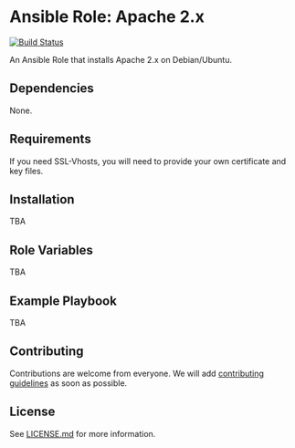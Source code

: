 # Ansible Role: Apache 2.x
[![Build Status](https://travis-ci.org/jshmrtn/ansible-role-apache.svg)](https://travis-ci.org/jshmrtn/ansible-role-apache)

An Ansible Role that installs Apache 2.x on Debian/Ubuntu.

## Dependencies

None.

## Requirements

If you need SSL-Vhosts, you will need to provide your own certificate and key files.

## Installation

TBA

## Role Variables

TBA

## Example Playbook

TBA

## Contributing

Contributions are welcome from everyone. We will add [contributing guidelines](CONTRIBUTING.md) as soon as possible.

## License

See [LICENSE.md](LICENSE.md) for more information.
